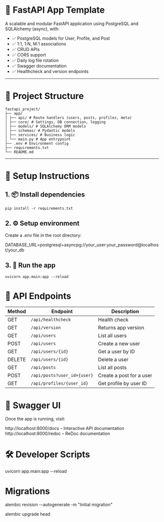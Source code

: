 # 🚀 FastAPI App Template

A scalable and modular FastAPI application using PostgreSQL and SQLAlchemy (async), with:

- ✅ PostgreSQL models for User, Profile, and Post
- ✅ 1:1, 1:N, M:1 associations
- ✅ CRUD APIs
- ✅ CORS support
- ✅ Daily log file rotation
- ✅ Swagger documentation
- ✅ Healthcheck and version endpoints

---

# 📁 Project Structure

```
fastapi_project/
├── app/
│ ├── api/ # Route handlers (users, posts, profiles, meta)
│ ├── core/ # Settings, DB connection, logging
│ ├── models/ # SQLAlchemy ORM models
│ ├── schemas/ # Pydantic models
│ ├── services/ # Business logic
│ └── main.py # App entrypoint
├── .env # Environment config
├── requirements.txt
└── README.md
```
---

# 🧪 Setup Instructions

## 1. 📦 Install dependencies


`pip install -r requirements.txt`

## 2. ⚙️ Setup environment
Create a .env file in the root directory:

DATABASE_URL=postgresql+asyncpg://your_user:your_password@localhost/your_db

## 3. 🚀 Run the app
`uvicorn app.main:app --reload`

# 🔌 API Endpoints

| Method | Endpoint                       | Description              |
| ------ | ------------------------------ | ------------------------ |
| GET    | `/api/healthcheck`          | Health check             |
| GET    | `/api/version`              | Returns app version      |
| GET    | `/api/users`                | List all users           |
| POST   | `/api/users`                | Create a new user        |
| GET    | `/api/users/{id}`           | Get a user by ID         |
| DELETE | `/api/users/{id}`           | Delete a user            |
| GET    | `/api/posts`                | List all posts           |
| POST   | `/api/posts?user_id={user}` | Create a post for a user |
| GET    | `/api/profiles/{user_id}`   | Get profile by user ID   |

# 📜 Swagger UI
Once the app is running, visit:

http://localhost:8000/docs – Interactive API documentation
http://localhost:8000/redoc – ReDoc documentation

# 🛠 Developer Scripts
uvicorn app.main:app --reload

# Migrations
alembic revision --autogenerate -m "Initial migration"

alembic upgrade head
